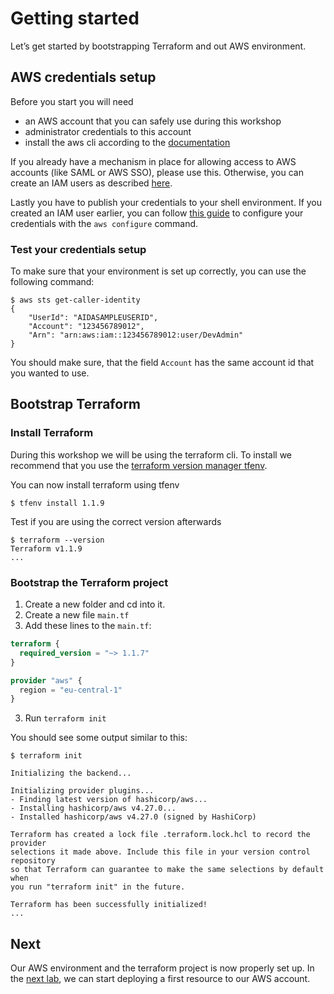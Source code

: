 # Getting started

Let’s get started by bootstrapping Terraform and out AWS environment.

## AWS credentials setup

Before you start you will need

- an AWS account that you can safely use during this workshop
- administrator credentials to this account
- install the aws cli according to the [documentation](https://docs.aws.amazon.com/cli/latest/userguide/getting-started-install.html)
 
If you already have a mechanism in place for allowing access to AWS accounts (like SAML or AWS SSO), please use this. 
Otherwise, you can create an IAM users as described [here](https://docs.aws.amazon.com/cli/latest/userguide/getting-started-prereqs.html#getting-started-prereqs-iam).

Lastly you have to publish your credentials to your shell environment. If you created an IAM user earlier, 
you can follow [this guide](https://docs.aws.amazon.com/cli/latest/userguide/cli-configure-files.html#cli-configure-files-methods) 
to configure your credentials with the `aws configure` command.

### Test your credentials setup

To make sure that your environment is set up correctly, you can use the following command:

```shell
$ aws sts get-caller-identity
{
    "UserId": "AIDASAMPLEUSERID",
    "Account": "123456789012",
    "Arn": "arn:aws:iam::123456789012:user/DevAdmin"
}
```
 
You should make sure, that the field `Account` has the same account id that you wanted to use.

## Bootstrap Terraform

### Install Terraform

During this workshop we will be using the terraform cli. To install we recommend that you use the 
[terraform version manager tfenv](https://github.com/tfutils/tfenv).

You can now install terraform using tfenv

```shell
$ tfenv install 1.1.9
```

Test if you are using the correct version afterwards

```shell
$ terraform --version
Terraform v1.1.9
...
```

### Bootstrap the Terraform project

1. Create a new folder and cd into it.
1. Create a new file `main.tf`
2. Add these lines to the `main.tf`:
  ```tf
  terraform {
    required_version = "~> 1.1.7"
  }

  provider "aws" {
    region = "eu-central-1"
  }
  ```
3. Run `terraform init`

You should see some output similar to this:
```shell
$ terraform init

Initializing the backend...

Initializing provider plugins...
- Finding latest version of hashicorp/aws...
- Installing hashicorp/aws v4.27.0...
- Installed hashicorp/aws v4.27.0 (signed by HashiCorp)

Terraform has created a lock file .terraform.lock.hcl to record the provider
selections it made above. Include this file in your version control repository
so that Terraform can guarantee to make the same selections by default when
you run "terraform init" in the future.

Terraform has been successfully initialized!
...
```
## Next

Our AWS environment and the terraform project is now properly set up. In the [next lab](../1-getting-started/), we can start deploying a first resource to our AWS account.
